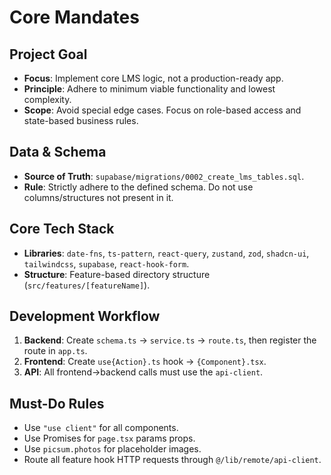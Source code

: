 # Core Mandates

## Project Goal
- **Focus**: Implement core LMS logic, not a production-ready app.
- **Principle**: Adhere to minimum viable functionality and lowest complexity.
- **Scope**: Avoid special edge cases. Focus on role-based access and state-based business rules.

## Data & Schema
- **Source of Truth**: `supabase/migrations/0002_create_lms_tables.sql`.
- **Rule**: Strictly adhere to the defined schema. Do not use columns/structures not present in it.

## Core Tech Stack
- **Libraries**: `date-fns`, `ts-pattern`, `react-query`, `zustand`, `zod`, `shadcn-ui`, `tailwindcss`, `supabase`, `react-hook-form`.
- **Structure**: Feature-based directory structure (`src/features/[featureName]`).

## Development Workflow
1.  **Backend**: Create `schema.ts` -> `service.ts` -> `route.ts`, then register the route in `app.ts`.
2.  **Frontend**: Create `use{Action}.ts` hook -> `{Component}.tsx`.
3.  **API**: All frontend->backend calls must use the `api-client`.

## Must-Do Rules
- Use `"use client"` for all components.
- Use Promises for `page.tsx` params props.
- Use `picsum.photos` for placeholder images.
- Route all feature hook HTTP requests through `@/lib/remote/api-client`.